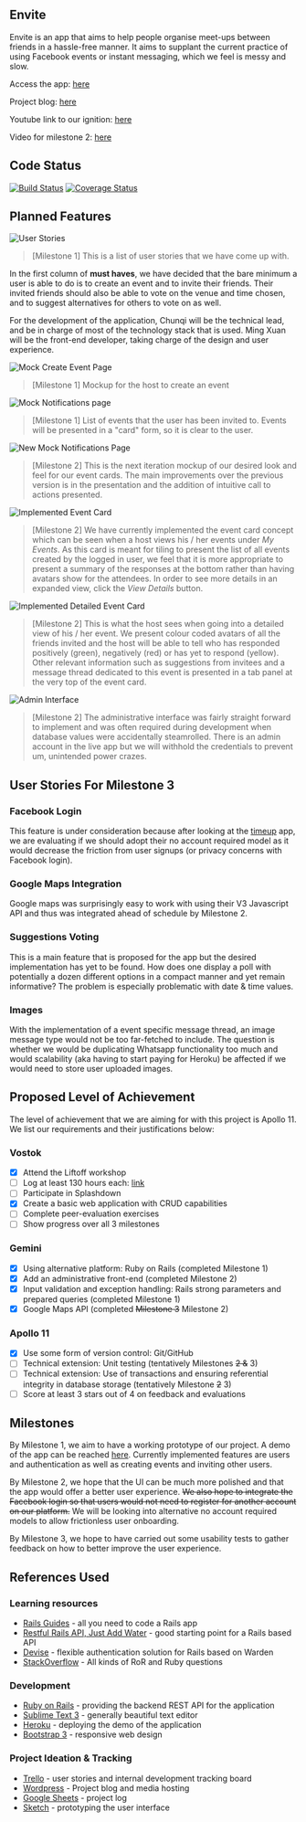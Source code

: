 ## Envite

Envite is an app that aims to help people organise meet-ups between friends in a hassle-free manner. It aims to supplant the current practice of using Facebook events or instant messaging, which we feel is messy and slow.

Access the app: [here](https://young-plains-4770.herokuapp.com/)

Project blog: [here](https://awesomepipeline.wordpress.com/)

Youtube link to our ignition: [here](https://youtu.be/osQjStOAci0?t=2h35m44s)

Video for milestone 2: [here]()

## Code Status

[![Build Status](https://travis-ci.org/awesomepipeline/envite.svg)](https://travis-ci.org/awesomepipeline/envite)
[![Coverage Status](https://coveralls.io/repos/awesomepipeline/envite/badge.svg)](https://coveralls.io/r/awesomepipeline/envite)

## Planned Features

![](http://i.imgur.com/vwO0WNR.png "User Stories")

> [Milestone 1] This is a list of user stories that we have come up with.

In the first column of **must haves**, we have decided that the bare minimum a user is able to do is to create an event and to invite their friends. Their invited friends should also be able to vote on the venue and time chosen, and to suggest alternatives for others to vote on as well.

For the development of the application, Chunqi will be the technical lead, and be in charge of most of the technology stack that is used. Ming Xuan will be the front-end developer, taking charge of the design and user experience.

![](http://i.imgur.com/no00j6b.png "Mock Create Event Page")

> [Milestone 1] Mockup for the host to create an event

![](http://i.imgur.com/rltChEL.png "Mock Notifications page")

> [Milestone 1] List of events that the user has been invited to. Events will be presented in a "card" form, so it is clear to the user.

![](https://awesomepipeline.files.wordpress.com/2015/06/card-types-pending.png "New Mock Notifications Page")

> [Milestone 2] This is the next iteration mockup of our desired look and feel for our event cards. The main improvements over the previous version is in the presentation and the addition of intuitive call to actions presented.

![](https://awesomepipeline.files.wordpress.com/2015/06/event_card.png "Implemented Event Card")

> [Milestone 2] We have currently implemented the event card concept which can be seen when a host views his / her events under *My Events*. As this card is meant for tiling to present the list of all events created by the logged in user, we feel that it is more appropriate to present a summary of the responses at the bottom rather than having avatars show for the attendees. In order to see more details in an expanded view, click the *View Details* button.

![](https://awesomepipeline.files.wordpress.com/2015/06/event_card_full.png "Implemented Detailed Event Card")

> [Milestone 2] This is what the host sees when going into a detailed view of his / her event. We present colour coded avatars of all the friends invited and the host will be able to tell who has responded positively (green), negatively (red) or has yet to respond (yellow). Other relevant information such as suggestions from invitees and a message thread dedicated to this event is presented in a tab panel at the very top of the event card.

![](https://awesomepipeline.files.wordpress.com/2015/06/admin_interface.png "Admin Interface")

> [Milestone 2] The administrative interface was fairly straight forward to implement and was often required during development when database values were accidentally steamrolled. There is an admin account in the live app but we will withhold the credentials to prevent um, unintended power crazes.

## User Stories For Milestone 3

### Facebook Login
This feature is under consideration because after looking at the [timeup](http://www.timeup.io/) app, we are evaluating if we should adopt their no account required model as it would decrease the friction from user signups (or privacy concerns with Facebook login).

### Google Maps Integration
Google maps was surprisingly easy to work with using their V3 Javascript API and thus was integrated ahead of schedule by Milestone 2.

### Suggestions Voting
This is a main feature that is proposed for the app but the desired implementation has yet to be found. How does one display a poll with potentially a dozen different options in a compact manner and yet remain informative? The problem is especially problematic with date & time values.

### Images
With the implementation of a event specific message thread, an image message type would not be too far-fetched to include. The question is whether we would be duplicating Whatsapp functionality too much and would scalability (aka having to start paying for Heroku) be affected if we would need to store user uploaded images.

## Proposed Level of Achievement

The level of achievement that we are aiming for with this project is Apollo 11. We list our requirements and their justifications below:

### Vostok

* [x] Attend the Liftoff workshop
* [ ] Log at least 130 hours each: [link](https://docs.google.com/spreadsheets/d/1dOT-cn-uX3mZf6EYptsL-psYxPBt36Sn5GNuU_TkWU4/edit?usp=sharing)
* [ ] Participate in Splashdown
* [x] Create a basic web application with CRUD capabilities
* [ ] Complete peer-evaluation exercises
* [ ] Show progress over all 3 milestones

### Gemini
* [x] Using alternative platform: Ruby on Rails (completed Milestone 1)
* [x] Add an administrative front-end (completed Milestone 2)
* [x] Input validation and exception handling: Rails strong parameters and prepared queries (completed Milestone 1)
* [x] Google Maps API (completed ~~Milestone 3~~ Milestone 2)

### Apollo 11
* [x] Use some form of version control: Git/GitHub
* [ ] Technical extension: Unit testing (tentatively Milestones ~~2 &~~ 3)
* [ ] Technical extension: Use of transactions and ensuring referential integrity in database storage (tentatively Milestone ~~2~~ 3)
* [ ] Score at least 3 stars out of 4 on feedback and evaluations

## Milestones

By Milestone 1, we aim to have a working prototype of our project. A demo of the app can be reached [here](http://young-plains-4770.herokuapp.com). Currently implemented features are users and authentication as well as creating events and inviting other users.

By Milestone 2, we hope that the UI can be much more polished and that the app would offer a better user experience. ~~We also hope to integrate the Facebook login so that users would not need to register for another account on our platform.~~ We will be looking into alternative no account required models to allow frictionless user onboarding.

By Milestone 3, we hope to have carried out some usability tests to gather feedback on how to better improve the user experience.

## References Used

### Learning resources
* [Rails Guides](guides.rubyonrails.org) - all you need to code a Rails app
* [Restful Rails API, Just Add Water](http://blog.codelation.com/rails-restful-api-just-add-water/) - good starting point for a Rails based API
* [Devise](http://devise.plataformatec.com.br/) - flexible authentication solution for Rails based on Warden
* [StackOverflow](http://stackoverflow.com/) - All kinds of RoR and Ruby questions

### Development
* [Ruby on Rails](http://rubyonrails.org/) - providing the backend REST API for the application
* [Sublime Text 3](http://www.sublimetext.com/3) - generally beautiful text editor
* [Heroku](http://heroku.com) - deploying the demo of the application
* [Bootstrap 3](http://getbootstrap.com/) - responsive web design

### Project Ideation & Tracking
* [Trello](http://trello.com) - user stories and internal development tracking board
* [Wordpress](https://wordpress.com/) - Project blog and media hosting
* [Google Sheets](http://www.google.com/sheets/about/) - project log
* [Sketch](http://bohemiancoding.com/sketch/) - prototyping the user interface
